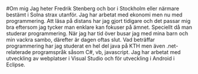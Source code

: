 #Om mig
Jag heter Fredrik Stenberg och bor i Stockholm eller närmare bestämt i Solna strax utanför. Jag har arbetat med ekonomi men nu med programmering. Att läsa på distans har jag gjort tidigare och det passar mig bra eftersom jag tycker man enklare kan fokuser på ämnet. Speciellt då man studerar programmering. 
När jag har tid över busar jag med mina barn och min vackra sambo, därefter är dagen oftas slut. Vad beträffar programmering har jag studerat en hel del java på KTH men även .net-relaterade programspråk såsom C#, vb, javascript. Jag har arbetat med utveckling av webplatser i Visual Studio och för utveckling i Android i Eclipse.

